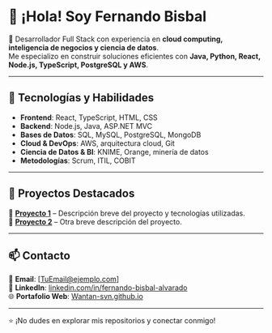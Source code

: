 # 👋 ¡Hola! Soy Fernando Bisbal 

🚀 Desarrollador Full Stack con experiencia en **cloud computing, inteligencia de negocios y ciencia de datos**.  
Me especializo en construir soluciones eficientes con **Java, Python, React, Node.js, TypeScript, PostgreSQL y AWS**.

---

## 🔧 Tecnologías y Habilidades  
- **Frontend**: React, TypeScript, HTML, CSS  
- **Backend**: Node.js, Java, ASP.NET MVC  
- **Bases de Datos**: SQL, MySQL, PostgreSQL, MongoDB  
- **Cloud & DevOps**: AWS, arquitectura cloud, Git  
- **Ciencia de Datos & BI**: KNIME, Orange, minería de datos  
- **Metodologías**: Scrum, ITIL, COBIT  

---

## 📂 Proyectos Destacados  
🔹 **[Proyecto 1](URL_DEL_REPO)** – Descripción breve del proyecto y tecnologías utilizadas.  
🔹 **[Proyecto 2](URL_DEL_REPO)** – Otra breve descripción del proyecto.  

---

## 📫 Contacto  
📧 **Email**: [TuEmail@ejemplo.com]  
💼 **LinkedIn**: [linkedin.com/in/fernando-bisbal-alvarado](#)  
🌐 **Portafolio Web**: [Wantan-svn.github.io](#)  

---

⭐ ¡No dudes en explorar mis repositorios y conectar conmigo!  
